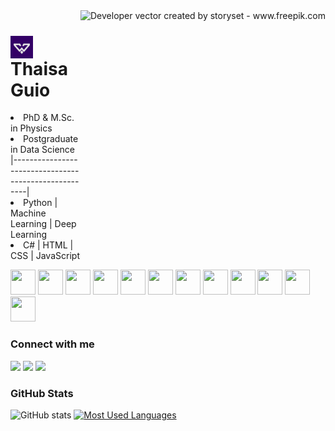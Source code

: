
<img align="right" alt="Developer vector created by storyset - www.freepik.com" height="380" src="https://user-images.githubusercontent.com/97471199/230774187-e482399b-492c-4c17-a831-0314bf90526e.png">

<h1>
    <a href="https://thaisaguio.github.io/">
     <img align="center" alt="Logo BW7 TECH" width="36px" src="https://raw.githubusercontent.com/brunowenzel07/brunowenzel07.github.io/main/Logo400x400.png"></a>
    <span>Thaisa Guio</span>
</h1>

<p align="justify">
    <li>PhD  & M.Sc. in Physics</li>
    <li>Postgraduate in Data Science</li>
    |------------------------------------------------------|
    <li>Python | Machine Learning | Deep Learning</li>
    <li>C# | HTML | CSS | JavaScript</li>
</p>

<img loading="lazy" src="https://cdn.jsdelivr.net/gh/devicons/devicon@latest/icons/python/python-original-wordmark.svg" width="40" height="40">
<img loading="lazy" src="https://cdn.jsdelivr.net/gh/devicons/devicon@latest/icons/tensorflow/tensorflow-original-wordmark.svg" width="40" height="40">
<img loading="lazy" src="https://cdn.jsdelivr.net/gh/devicons/devicon@latest/icons/keras/keras-original-wordmark.svg" width="40" height="40">
<img loading="lazy" src="https://cdn.jsdelivr.net/gh/devicons/devicon@latest/icons/scikitlearn/scikitlearn-original.svg" width="40" height="40">
<img loading="lazy" src="https://cdn.jsdelivr.net/gh/devicons/devicon@latest/icons/numpy/numpy-original-wordmark.svg" width="40" height="40">
<img loading="lazy" src="https://cdn.jsdelivr.net/gh/devicons/devicon@latest/icons/pandas/pandas-original-wordmark.svg" width="40" height="40">
<img loading="lazy" src="https://cdn.jsdelivr.net/gh/devicons/devicon@latest/icons/plotly/plotly-original-wordmark.svg" width="40" height="40">
<img loading="lazy" src="https://cdn.jsdelivr.net/gh/devicons/devicon@latest/icons/azuresqldatabase/azuresqldatabase-original.svg" width="40" height="40">
<img loading="lazy" src="https://cdn.jsdelivr.net/gh/devicons/devicon@latest/icons/html5/html5-original-wordmark.svg" width="40" height="40">
<img loading="lazy" src="https://cdn.jsdelivr.net/gh/devicons/devicon@latest/icons/css3/css3-original-wordmark.svg" width="40" height="40">
<img loading="lazy" src="https://cdn.jsdelivr.net/gh/devicons/devicon@latest/icons/javascript/javascript-original.svg" width="40" height="40">
<img loading="lazy" src="https://cdn.jsdelivr.net/gh/devicons/devicon@latest/icons/csharp/csharp-original.svg" width="40" height="40">


### Connect with me

<div>
<a href="https://www.linkedin.com/in/thaisa-guio/?locale=en_US" target="_blank"><img loading="lazy" src="https://img.shields.io/badge/-LinkedIn-%230077B5?style=for-the-badge&logo=linkedin&logoColor=white" target="_blank"></a>   
<a href = "https://img.shields.io/badge/GitHub-100000?style=for-the-badge&logo=github&logoColor=white&color=purple"><img loading="lazy" src="https://img.shields.io/badge/GitHub-100000?style=for-the-badge&logo=github&logoColor=white&color=purple" target=_blank"></a>
<a href = "mailto:thaisaguio.data@outlook.com"><img loading="lazy" src="https://img.shields.io/badge/Gmail-D14836?style=for-the-badge&logo=gmail&logoColor=white" target="_blank"></a>
</div>


### GitHub Stats

![GitHub stats](https://github-readme-stats-git-masterrstaa-rickstaa.vercel.app/api?username=thaisaguio&hide_title=true&show_icons=true&include_all_commits=false&count_private=true&line_height=25&hide=issues&bg_color=000&title_color=FF00F6&text_color=FFF&border_radius=3&border_color=36123c&icon_color=FF00F6&theme=jolly)
[![Most Used Languages](https://github-readme-stats-git-masterrstaa-rickstaa.vercel.app/api/top-langs/?username=thaisaguio&line_height=10&card_width=290&layout=compact&hide_title=false&count_private=true&langs_count=5&show_icons=true&title_color=FF00F6&hide=html,css,scss&bg_color=000&text_color=8B8B8B&border_radius=3&border_color=561760&count_private=true)](https://github.com/elidianaandrade/github-readme-stats)


